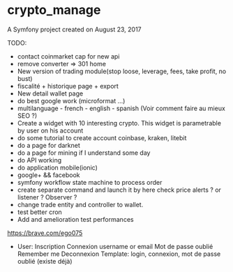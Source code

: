 crypto_manage
=============

A Symfony project created on August 23, 2017

TODO:
  - contact coinmarket cap for new api
  - remove converter => 301 home
  - New version of trading module(stop loose, leverage, fees, take profit, no bust)
  - fiscalité + historique page + export
  - New detail wallet page
  - do best google work (microformat ...)
  - multilanguage - french - english - spanish (Voir comment faire au mieux SEO ?)
  - Create a widget with 10 interesting crypto. This widget is parametrable by user on his account
  - do some tutorial to create account coinbase, kraken, litebit
  - do a page for darknet
  - do a page for mining if I understand some day
  - do API working
  - do application mobile(ionic)
  - google+ && facebook
  - symfony workflow state machine to process order
  - create separate command and launch it by here check price alerts ? or listener ? Observer ?
  - change trade entity and controller to wallet.
  - test better cron
  - Add and amelioration test performances

  https://brave.com/ego075

  - User:
  Inscription
  Connexion username or email
  Mot de passe oublié
  Remember me
  Deconnexion
  Template: login, connexion, mot de passe oublié (existe déjà)

